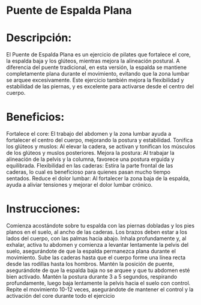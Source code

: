 # Puente de Espalda Plana

# Descripción:
El Puente de Espalda Plana es un ejercicio de pilates que fortalece el core, la espalda baja y los glúteos, mientras mejora la alineación postural. A diferencia del puente tradicional, en esta versión, la espalda se mantiene completamente plana durante el movimiento, evitando que la zona lumbar se arquee excesivamente. Este ejercicio también mejora la flexibilidad y estabilidad de las piernas, y es excelente para activarse desde el centro del cuerpo.

# Beneficios:

Fortalece el core: El trabajo del abdomen y la zona lumbar ayuda a fortalecer el centro del cuerpo, mejorando la postura y estabilidad.
Tonifica los glúteos y muslos: Al elevar la cadera, se activan y tonifican los músculos de los glúteos y muslos posteriores.
Mejora la postura: Al trabajar la alineación de la pelvis y la columna, favorece una postura erguida y equilibrada.
Flexibilidad en las caderas: Estira la parte frontal de las caderas, lo cual es beneficioso para quienes pasan mucho tiempo sentados.
Reduce el dolor lumbar: Al fortalecer la zona baja de la espalda, ayuda a aliviar tensiones y mejorar el dolor lumbar crónico.

# Instrucciones:

Comienza acostándote sobre tu espalda con las piernas dobladas y los pies planos en el suelo, al ancho de las caderas. Los brazos deben estar a los lados del cuerpo, con las palmas hacia abajo.
Inhala profundamente y, al exhalar, activa tu abdomen y comienza a levantar lentamente la pelvis del suelo, asegurándote de que la espalda permanezca plana durante el movimiento. Sube las caderas hasta que el cuerpo forme una línea recta desde las rodillas hasta los hombros.
Mantén la posición de puente, asegurándote de que la espalda baja no se arquee y que tu abdomen esté bien activado.
Mantén la postura durante 3 a 5 segundos, respirando profundamente, luego baja lentamente la pelvis hacia el suelo con control.
Repite el movimiento 10-12 veces, asegurándote de mantener el control y la activación del core durante todo el ejercicio
